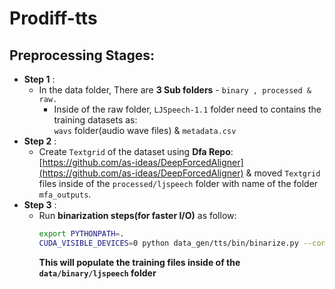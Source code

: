 # Prodiff-tts

## Preprocessing Stages:

- **Step 1** : 
    - In the data folder, There are **3 Sub folders** - `binary , processed & raw.`
        - Inside of the raw folder, `LJSpeech-1.1` folder need to contains the training datasets as: \
        `wavs` folder(audio wave files) & `metadata.csv`
- **Step 2** :
    - Create `Textgrid` of the dataset using **Dfa Repo**: [https://github.com/as-ideas/DeepForcedAligner](https://github.com/as-ideas/DeepForcedAligner) & moved `Textgrid` files inside of the `processed/ljspeech` folder with name of the folder `mfa_outputs`.
- **Step 3** :
    - Run **binarization steps(for faster I/O)** as follow:
        ```sh
        export PYTHONPATH=.
        CUDA_VISIBLE_DEVICES=0 python data_gen/tts/bin/binarize.py --config configs/tts/lj/fs2.yaml
        ```
        **This will populate the training files inside of the `data/binary/ljspeech` folder**